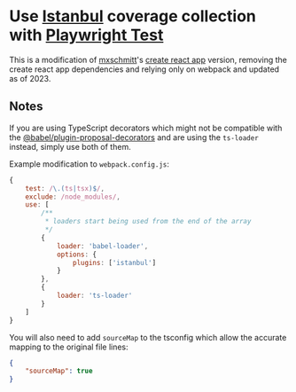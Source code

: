 # Use [Istanbul](https://istanbul.js.org) coverage collection with [Playwright Test](https://playwright.dev/docs/test-intro)

This is a modification of [mxschmitt](https://github.com/mxschmitt)'s [create react app](https://github.com/mxschmitt/playwright-test-coverage) version, removing the create react app dependencies and relying only on webpack and updated as of 2023.

## Notes

If you are using TypeScript decorators which might not be compatible with the [@babel/plugin-proposal-decorators](https://babeljs.io/docs/babel-plugin-proposal-decorators) and are using the `ts-loader` instead, simply use both of them.

Example modification to `webpack.config.js`:
```js
{
    test: /\.(ts|tsx)$/,
    exclude: /node_modules/,
    use: [
        /**
         * loaders start being used from the end of the array
         */
        {
            loader: 'babel-loader',
            options: {
                plugins: ['istanbul']
            }
        },
        {
            loader: 'ts-loader'
        }
    ]
}
```

You will also need to add `sourceMap` to the tsconfig which allow the accurate mapping to the original file lines:

```json
{
    "sourceMap": true
}
```